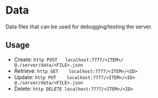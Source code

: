 # Data
Data files that can be used for debugging/testing the server.

## Usage
* Create:   `http POST   localhost:7777/<ITEM>/ @./server/data/<FILE>.json`
* Retrieve: `http GET    localhost:7777/<ITEM>/<ID>`
* Update:   `http PUT    localhost:7777/<ITEM>/<ID> @./server/data/<FILE>.json`
* Delete:   `http DELETE localhost:7777/<ITEM>/<ID>`

